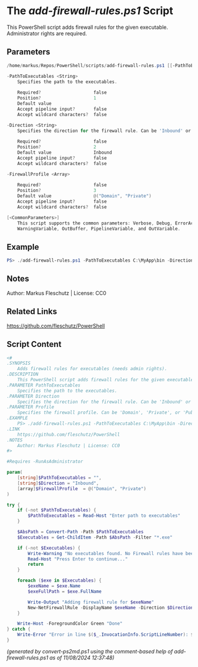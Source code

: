 The *add-firewall-rules.ps1* Script
===========================

This PowerShell script adds firewall rules for the given executable. Administrator rights are required.

Parameters
----------
```powershell
/home/markus/Repos/PowerShell/scripts/add-firewall-rules.ps1 [[-PathToExecutables] <String>] [[-Direction] <String>] [[-FirewallProfile] <Array>] [<CommonParameters>]

-PathToExecutables <String>
    Specifies the path to the executables.
    
    Required?                    false
    Position?                    1
    Default value                
    Accept pipeline input?       false
    Accept wildcard characters?  false

-Direction <String>
    Specifies the direction for the firewall rule. Can be 'Inbound' or 'Outbound'. Default is 'Inbound'.
    
    Required?                    false
    Position?                    2
    Default value                Inbound
    Accept pipeline input?       false
    Accept wildcard characters?  false

-FirewallProfile <Array>
    
    Required?                    false
    Position?                    3
    Default value                @("Domain", "Private")
    Accept pipeline input?       false
    Accept wildcard characters?  false

[<CommonParameters>]
    This script supports the common parameters: Verbose, Debug, ErrorAction, ErrorVariable, WarningAction, 
    WarningVariable, OutBuffer, PipelineVariable, and OutVariable.
```

Example
-------
```powershell
PS> ./add-firewall-rules.ps1 -PathToExecutables C:\MyApp\bin -Direction Outbound -Profile Private

```

Notes
-----
Author: Markus Fleschutz | License: CC0

Related Links
-------------
https://github.com/fleschutz/PowerShell

Script Content
--------------
```powershell
<#
.SYNOPSIS
	Adds firewall rules for executables (needs admin rights).
.DESCRIPTION
	This PowerShell script adds firewall rules for the given executable. Administrator rights are required.
.PARAMETER PathToExecutables
	Specifies the path to the executables.
.PARAMETER Direction
	Specifies the direction for the firewall rule. Can be 'Inbound' or 'Outbound'. Default is 'Inbound'.
.PARAMETER Profile 
	Specifies the firewall profile. Can be 'Domain', 'Private', or 'Public'. Multiple values can be specified as an array.
.EXAMPLE
	PS> ./add-firewall-rules.ps1 -PathToExecutables C:\MyApp\bin -Direction Outbound -Profile Private
.LINK
	https://github.com/fleschutz/PowerShell
.NOTES
	Author: Markus Fleschutz | License: CC0
#>

#Requires -RunAsAdministrator

param(
	[string]$PathToExecutables = "",
	[string]$Direction = "Inbound",
	[array]$FirewallProfile  = @("Domain", "Private")
)

try {
	if (-not $PathToExecutables) {
		$PathToExecutables = Read-Host "Enter path to executables"
	}

	$AbsPath = Convert-Path -Path $PathToExecutables
	$Executables = Get-ChildItem -Path $AbsPath -Filter "*.exe"

	if (-not $Executables) {
		Write-Warning "No executables found. No Firewall rules have been created."
		Read-Host "Press Enter to continue..."
		return
	}

	foreach ($exe in $Executables) {
		$exeName = $exe.Name
		$exeFullPath = $exe.FullName

		Write-Output "Adding firewall rule for $exeName"
		New-NetFirewallRule -DisplayName $exeName -Direction $Direction -Program $exeFullPath -Profile $FirewallProfile  -Action Allow
	}

	Write-Host -ForegroundColor Green "Done"
} catch {
	Write-Error "Error in line $($_.InvocationInfo.ScriptLineNumber): $($_.Exception.Message)"
}

```

*(generated by convert-ps2md.ps1 using the comment-based help of add-firewall-rules.ps1 as of 11/08/2024 12:37:48)*
